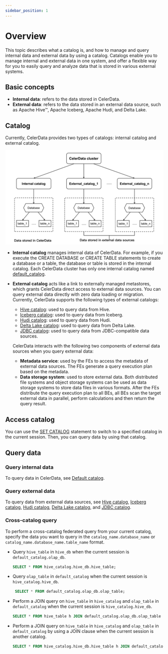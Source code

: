 ```yaml
---
sidebar_position: 1
---
```


# Overview

This topic describes what a catalog is, and how to manage and query internal data and external data by using a catalog. Catalogs enable you to manage internal and external data in one system, and offer a flexible way for you to easily query and analyze data that is stored in various external systems.

## Basic concepts

- **Internal data**: refers to the data stored in CelerData.
- **External data**: refers to the data stored in an external data source, such as Apache Hive™, Apache Iceberg, Apache Hudi, and Delta Lake.

## Catalog

Currently, CelerData provides two types of catalogs: internal catalog and external catalog.

![figure1](../assets/catalog_overview.png)

- **Internal catalog** manages internal data of CelerData. For example, if you execute the CREATE DATABASE or CREATE TABLE statements to create a database or a table, the database or table is stored in the internal catalog. Each CelerData cluster has only one internal catalog named [default_catalog](../query_data/default_catalog.md).

- **External catalog** acts like a link to externally managed metastores, which grants CelerData direct access to external data sources. You can query external data directly with zero data loading or migration. Currently, CelerData supports the following types of external catalogs:
  - [Hive catalog](../query_data/hive_catalog.md): used to query data from Hive.
  - [Iceberg catalog](../query_data/iceberg_catalog.md): used to query data from Iceberg.
  - [Hudi catalog](../query_data/hudi_catalog.md): used to query data from Hudi.
  - [Delta Lake catalog](../query_data/deltalake_catalog.md): used to query data from Delta Lake.
  - [JDBC catalog](./query_data/iceberg_catalog.md): used to query data from JDBC-compatible data sources.

  CelerData interacts with the following two components of external data sources when you query external data:

  - **Metadata service**: used by the FEs to access the metadata of external data sources. The FEs generate a query execution plan based on the metadata.
  - **Data storage system**: used to store external data. Both distributed file systems and object
  storage systems can be used as data storage systems to store data files in various formats. After the FEs distribute the query execution plan to all BEs, all BEs scan the target external data in parallel, perform calculations and then return the query result.

## Access catalog

You can use the [SET CATALOG](../sql-reference/sql-statements/data-definition/SET_CATALOG.md) statement to switch to a specified catalog in the current session. Then, you can query data by using that catalog.

## Query data

### Query internal data

To query data in CelerData, see [Default catalog](../query_data/default_catalog.md).

### Query external data

To query data from external data sources, see [Hive catalog](../query_data/hive_catalog.md), [Iceberg catalog](../query_data/iceberg_catalog.md), [Hudi catalog](../query_data/hudi_catalog.md), [Delta Lake catalog](../query_data/deltalake_catalog.md), and [JDBC catalog](./query_data/iceberg_catalog.md).

### Cross-catalog query

To perform a cross-catalog federated query from your current catalog, specify the data you want to query in the `catalog_name.database_name` or `catalog_name.database_name.table_name` format.

- Query `hive_table` in `hive_db` when the current session is `default_catalog.olap_db`.

    ```SQL
    SELECT * FROM hive_catalog.hive_db.hive_table;
    ```

- Query `olap_table` in `default_catalog` when the current session is `hive_catalog.hive_db`.

   ```SQL
    SELECT * FROM default_catalog.olap_db.olap_table;
    ```

- Perform a JOIN query on `hive_table` in `hive_catalog` and `olap_table` in `default_catalog` when the current session is `hive_catalog.hive_db`.

    ```SQL
    SELECT * FROM hive_table h JOIN default_catalog.olap_db.olap_table o WHERE h.id = o.id;
    ```

- Perform a JOIN query on `hive_table` in `hive_catalog` and `olap_table` in `default_catalog` by using a JOIN clause when the current session is another catalog.

    ```SQL
    SELECT * FROM hive_catalog.hive_db.hive_table h JOIN default_catalog.olap_db.olap_table o WHERE h.id = o.id;
    ```
